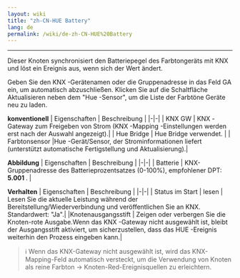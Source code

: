 ```yaml
---
layout: wiki
title: "zh-CN-HUE Battery"
lang: de
permalink: /wiki/de-zh-CN-HUE%20Battery
---
```

---

<p> Dieser Knoten synchronisiert den Batteriepegel des Farbtongeräts mit KNX und löst ein Ereignis aus, wenn sich der Wert ändert.</p>

Geben Sie den KNX -Gerätenamen oder die Gruppenadresse in das Feld GA ein, um automatisch abzuschließen. Klicken Sie auf die Schaltfläche Aktualisieren neben dem "Hue -Sensor", um die Liste der Farbtöne Geräte neu zu laden.

**konventionell**
| Eigenschaften | Beschreibung |
|-|-|
| KNX GW | KNX -Gateway zum Freigeben von Strom (KNX -Mapping -Einstellungen werden erst nach der Auswahl angezeigt).|
| Hue Bridge | Hue Bridge verwendet. |
| Farbtonsensor |Hue -Gerät/Sensor, der Strominformationen liefert (unterstützt automatische Fertigstellung und Aktualisierung).|

**Abbildung**
| Eigenschaften | Beschreibung |
|-|-|
| Batterie | KNX-Gruppenadresse des Batterieprozentsatzes (0-100%), empfohlener DPT: <b> 5.001 </b>. |

**Verhalten**
| Eigenschaften | Beschreibung |
|-|-|
| Status im Start | lesen | Lesen Sie die aktuelle Leistung während der Bereitstellung/Wiederverbindung und veröffentlichen Sie an KNX. Standardwert: "Ja".|
|Knotenausgangsstift | Zeigen oder verbergen Sie die Knoten-rote Ausgabe.Wenn das KNX -Gateway nicht ausgewählt ist, bleibt der Ausgangsstift aktiviert, um sicherzustellen, dass das HUE -Ereignis weiterhin den Prozess eingeben kann.|

> ℹ️ Wenn das KNX-Gateway nicht ausgewählt ist, wird das KNX-Mapping-Feld automatisch versteckt, um die Verwendung von Knoten als reine Farbton → Knoten-Red-Ereignisquellen zu erleichtern.
